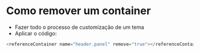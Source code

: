 # Como remover um container
- Fazer todo o processo de customização de um tema
- Aplicar o código: 
```php
<referenceContainer name="header.panel" remove="true"></referenceContainer>
```